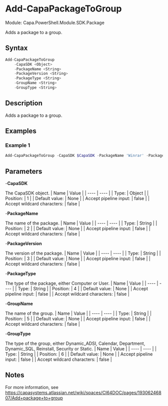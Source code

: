 # Add-CapaPackageToGroup
Module: Capa.PowerShell.Module.SDK.Package

Adds a package to a group.

## Syntax

```powershell
Add-CapaPackageToGroup
	-CapaSDK <Object>
	-PackageName <String>
	-PackageVersion <String>
	-PackageType <String>
	-GroupName <String>
	-GroupType <String>
```

## Description

Adds a package to a group.

## Examples

### Example 1
```powershell
Add-CapaPackageToGroup -CapaSDK $CapaSDK -PackageName 'Winrar' -PackageVersion 'v3.0' -PackageType Computer -GroupName 'Bronx' -GroupType 'Dynamic_ADSI'
```
    

## Parameters

-**CapaSDK**

The CapaSDK object.
| Name | Value |
| ---- | ---- |
| Type: | Object |
| Position: | 1 | 
| Default value: | None | 
| Accept pipeline input: | false | 
| Accept wildcard characters: | false | 

-**PackageName**

The name of the package.
| Name | Value |
| ---- | ---- |
| Type: | String |
| Position: | 2 | 
| Default value: | None | 
| Accept pipeline input: | false | 
| Accept wildcard characters: | false | 

-**PackageVersion**

The version of the package.
| Name | Value |
| ---- | ---- |
| Type: | String |
| Position: | 3 | 
| Default value: | None | 
| Accept pipeline input: | false | 
| Accept wildcard characters: | false | 

-**PackageType**

The type of the package, either Computer or User.
| Name | Value |
| ---- | ---- |
| Type: | String |
| Position: | 4 | 
| Default value: | None | 
| Accept pipeline input: | false | 
| Accept wildcard characters: | false | 

-**GroupName**

The name of the group.
| Name | Value |
| ---- | ---- |
| Type: | String |
| Position: | 5 | 
| Default value: | None | 
| Accept pipeline input: | false | 
| Accept wildcard characters: | false | 

-**GroupType**

The type of the group, either Dynamic_ADSI, Calendar, Department, Dynamic_SQL, Reinstall, Security or Static.
| Name | Value |
| ---- | ---- |
| Type: | String |
| Position: | 6 | 
| Default value: | None | 
| Accept pipeline input: | false | 
| Accept wildcard characters: | false | 


## Notes

For more information, see https://capasystems.atlassian.net/wiki/spaces/CI64DOC/pages/19306246807/Add+package+to+group
